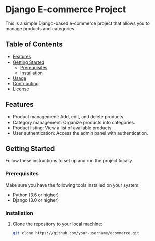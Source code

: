 # Django E-commerce Project

This is a simple Django-based e-commerce project that allows you to manage products and categories.

## Table of Contents

- [Features](#features)
- [Getting Started](#getting-started)
  - [Prerequisites](#prerequisites)
  - [Installation](#installation)
- [Usage](#usage)
- [Contributing](#contributing)
- [License](#license)

## Features

- Product management: Add, edit, and delete products.
- Category management: Organize products into categories.
- Product listing: View a list of available products.
- User authentication: Access the admin panel with authentication.

## Getting Started

Follow these instructions to set up and run the project locally.

### Prerequisites

Make sure you have the following tools installed on your system:

- Python (3.6 or higher)
- Django (3.0 or higher)

### Installation

1. Clone the repository to your local machine:

   ```bash
   git clone https://github.com/your-username/ecommerce.git
